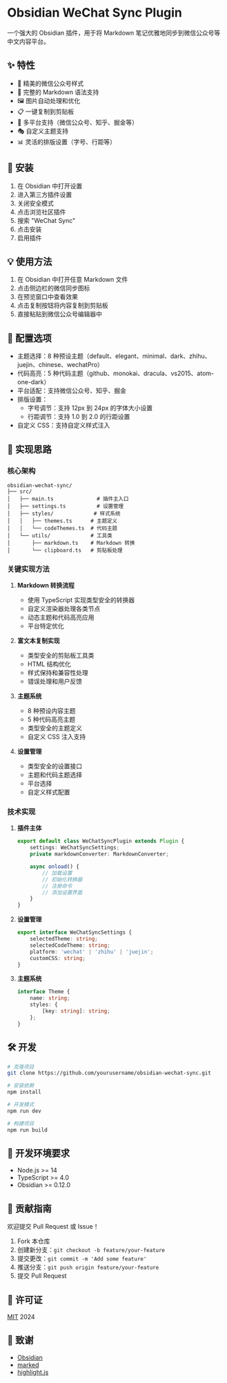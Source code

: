 # Obsidian WeChat Sync Plugin

一个强大的 Obsidian 插件，用于将 Markdown 笔记优雅地同步到微信公众号等中文内容平台。

## ✨ 特性

- 🎨 精美的微信公众号样式
- 📝 完整的 Markdown 语法支持
- 🖼️ 图片自动处理和优化
- 📋 一键复制到剪贴板
- 🎯 多平台支持（微信公众号、知乎、掘金等）
- 🎭 自定义主题支持
- 📊 灵活的排版设置（字号、行距等）

## 🚀 安装

1. 在 Obsidian 中打开设置
2. 进入第三方插件设置
3. 关闭安全模式
4. 点击浏览社区插件
5. 搜索 "WeChat Sync"
6. 点击安装
7. 启用插件

## 💡 使用方法

1. 在 Obsidian 中打开任意 Markdown 文件
2. 点击侧边栏的微信同步图标
3. 在预览窗口中查看效果
4. 点击复制按钮将内容复制到剪贴板
5. 直接粘贴到微信公众号编辑器中

## 🔧 配置选项

- 主题选择：8 种预设主题（default、elegant、minimal、dark、zhihu、juejin、chinese、wechatPro）
- 代码高亮：5 种代码主题（github、monokai、dracula、vs2015、atom-one-dark）
- 平台适配：支持微信公众号、知乎、掘金
- 排版设置：
  - 字号调节：支持 12px 到 24px 的字体大小设置
  - 行距调节：支持 1.0 到 2.0 的行距设置
- 自定义 CSS：支持自定义样式注入

## 📝 实现思路

### 核心架构

```
obsidian-wechat-sync/
├── src/
│   ├── main.ts              # 插件主入口
│   ├── settings.ts          # 设置管理
│   ├── styles/             # 样式系统
│   │   ├── themes.ts      # 主题定义
│   │   └── codeThemes.ts  # 代码主题
│   └── utils/             # 工具类
│       ├── markdown.ts    # Markdown 转换
│       └── clipboard.ts   # 剪贴板处理
```

### 关键实现方法

1. **Markdown 转换流程**
   - 使用 TypeScript 实现类型安全的转换器
   - 自定义渲染器处理各类节点
   - 动态主题和代码高亮应用
   - 平台特定优化

2. **富文本复制实现**
   - 类型安全的剪贴板工具类
   - HTML 结构优化
   - 样式保持和兼容性处理
   - 错误处理和用户反馈

3. **主题系统**
   - 8 种预设内容主题
   - 5 种代码高亮主题
   - 类型安全的主题定义
   - 自定义 CSS 注入支持

4. **设置管理**
   - 类型安全的设置接口
   - 主题和代码主题选择
   - 平台选择
   - 自定义样式配置

### 技术实现

1. **插件主体**
   ```typescript
   export default class WeChatSyncPlugin extends Plugin {
       settings: WeChatSyncSettings;
       private markdownConverter: MarkdownConverter;

       async onload() {
           // 加载设置
           // 初始化转换器
           // 注册命令
           // 添加设置界面
       }
   }
   ```

2. **设置管理**
   ```typescript
   export interface WeChatSyncSettings {
       selectedTheme: string;
       selectedCodeTheme: string;
       platform: 'wechat' | 'zhihu' | 'juejin';
       customCSS: string;
   }
   ```

3. **主题系统**
   ```typescript
   interface Theme {
       name: string;
       styles: {
           [key: string]: string;
       };
   }
   ```

## 🛠️ 开发

```bash
# 克隆项目
git clone https://github.com/yourusername/obsidian-wechat-sync.git

# 安装依赖
npm install

# 开发模式
npm run dev

# 构建项目
npm run build
```

## 📝 开发环境要求

- Node.js >= 14
- TypeScript >= 4.0
- Obsidian >= 0.12.0

## 🤝 贡献指南

欢迎提交 Pull Request 或 Issue！

1. Fork 本仓库
2. 创建新分支：`git checkout -b feature/your-feature`
3. 提交更改：`git commit -m 'Add some feature'`
4. 推送分支：`git push origin feature/your-feature`
5. 提交 Pull Request

## 📄 许可证

[MIT](LICENSE) 2024

## 🙏 致谢

- [Obsidian](https://obsidian.md/)
- [marked](https://marked.js.org/)
- [highlight.js](https://highlightjs.org/)
